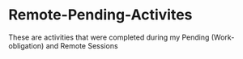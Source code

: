 # Remote-Pending-Activites
These are activities that were completed during my Pending (Work-obligation) and Remote Sessions
